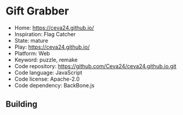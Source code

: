 # Gift Grabber

- Home: https://ceva24.github.io/
- Inspiration: Flag Catcher
- State: mature
- Play: https://ceva24.github.io/
- Platform: Web
- Keyword: puzzle, remake
- Code repository: https://github.com/Ceva24/ceva24.github.io.git
- Code language: JavaScript
- Code license: Apache-2.0
- Code dependency: BackBone.js

## Building
